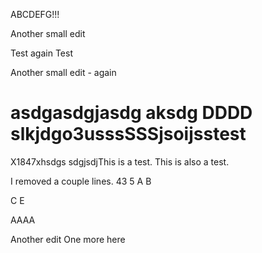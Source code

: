 ABCDEFG!!!

Another small edit

Test again
Test

Another small edit - again

asdgasdgjasdg
 aksdg
DDDD
slkjdgo3usssSSSjsoijsstest
====
X1847xhsdgs
sdgjsdjThis is a test.
This is also a test.

I removed a couple lines.
43
5
A
B

C
E

AAAA

Another edit
One more here
